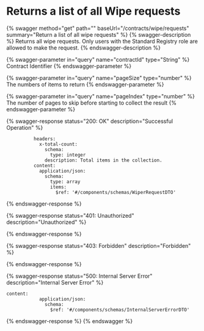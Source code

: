 # Returns a list of all Wipe requests

{% swagger method="get" path="" baseUrl="/contracts/wipe/requests" summary="Return a list of all wipe requests" %}
{% swagger-description %}
Returns all wipe requests. Only users with the Standard Registry role are allowed to make the request.
{% endswagger-description %}

{% swagger-parameter in="query" name="contractId" type="String" %}
Contract Identifier
{% endswagger-parameter %}

{% swagger-parameter in="query" name="pageSize" type="number" %}
The numbers of items to return
{% endswagger-parameter %}

{% swagger-parameter in="query" name="pageIndex" type="number" %}
The number of pages to skip before starting to collect the result
{% endswagger-parameter %}

{% swagger-response status="200: OK" description="Successful Operation" %}
```
          headers:
            x-total-count:
              schema:
                type: integer
              description: Total items in the collection.
          content:
            application/json:
              schema:
                type: array
                items:
                  $ref: '#/components/schemas/WiperRequestDTO'

```
{% endswagger-response %}

{% swagger-response status="401: Unauthorized" description="Unauthorized" %}

{% endswagger-response %}

{% swagger-response status="403: Forbidden" description="Forbidden" %}

{% endswagger-response %}

{% swagger-response status="500: Internal Server Error" description="Internal Server Error" %}
```
content:
            application/json:
              schema:
                $ref: '#/components/schemas/InternalServerErrorDTO'
```
{% endswagger-response %}
{% endswagger %}

